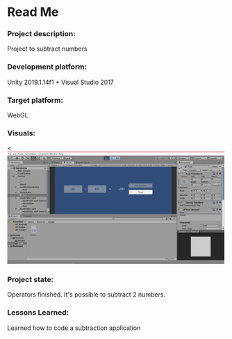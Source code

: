# Read Me

### Project description: 
Project to subtract numbers 

### Development platform: 
Unity 2019.1.14f1 + Visual Studio 2017

### Target platform: 
WebGL

### Visuals: 
<<img src = "./screenshots/Screenshot.JPG" width="500">

### Project state: 
Operators finished. It's possible to subtract 2 numbers.

### Lessons Learned: 
Learned how to code a subtraction application

